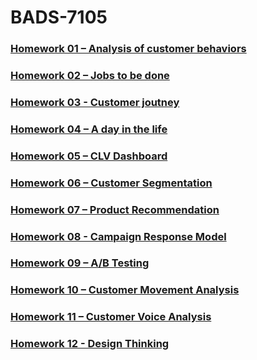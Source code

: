 # BADS-7105

### [Homework 01 – Analysis of customer behaviors](https://github.com/watcharapon-w/BADS7105-CRM-analytics-and-intelligence/tree/main/Homework%2001%20-%20Analysis%20of%20customer%20behaviors)

### [Homework 02 – Jobs to be done](https://github.com/watcharapon-w/BADS7105-CRM-analytics-and-intelligence/tree/main/Homework%2002%20-%20Jobs%20to%20be%20done)

### [Homework 03 - Customer joutney](https://github.com/watcharapon-w/BADS7105-CRM-analytics-and-intelligence/tree/main/Homework%2003%20-%20Customer%20journey)

### [Homework 04 – A day in the life](https://github.com/watcharapon-w/BADS7105-CRM-analytics-and-intelligence/tree/main/Homework%2004%20-%20A%20day%20in%20the%20life)

### [Homework 05 – CLV Dashboard](https://github.com/watcharapon-w/BADS7105-CRM-analytics-and-intelligence/tree/main/Homework%2005%20-%20CLB%20Dashboard)

### [Homework 06 – Customer Segmentation](https://github.com/watcharapon-w/BADS7105-CRM-analytics-and-intelligence/tree/main/Homework%2006%20-%20Customer%20Segmentation) 

### [Homework 07 – Product Recommendation](https://github.com/watcharapon-w/BADS7105-CRM-analytics-and-intelligence/tree/main/Homework%2007%20-%20Product%20Recommendation)

### [Homework 08 - Campaign Response Model](https://github.com/watcharapon-w/BADS7105-CRM-analytics-and-intelligence/tree/main/Homework%2008%20-%20Campaign%20Response%20Model)

### [Homework 09 – A/B Testing](https://github.com/watcharapon-w/BADS7105-CRM-analytics-and-intelligence/tree/main/Homework%2009%20-%20A:B%20Testing)

### [Homework 10 – Customer Movement Analysis](https://github.com/watcharapon-w/BADS7105-CRM-analytics-and-intelligence/tree/main/Homework%2010%20-%20Customer%20Movement%20Analysis)

### [Homework 11 – Customer Voice Analysis](https://github.com/watcharapon-w/BADS7105-CRM-analytics-and-intelligence/tree/main/Homework%2011%20-%20Design%20Thinking)

### [Homework 12 - Design Thinking](https://github.com/watcharapon-w/BADS7105-CRM-analytics-and-intelligence/tree/main/Homework%2012%20-%20Design%20Thinking)